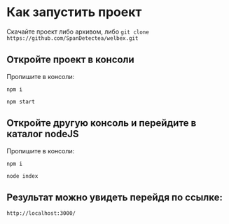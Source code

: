 # Как запустить проект

Скачайте проект либо архивом, либо 
`git clone https://github.com/SpanDetectea/welbex.git`

## Откройте проект в консоли 

Пропишите в консоли:

`npm i`

`npm start`

## Откройте другую консоль и перейдите в каталог nodeJS 

Пропишите в консоли:

`npm i`

`node index`


## Результат можно увидеть перейдя по ссылке:

`http://localhost:3000/`
